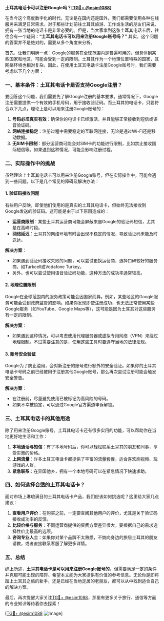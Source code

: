 **土耳其电话卡可以注册Google吗？[[TG💪+ @esim1088](https://t.me/s/esim1088)]**

在当今这个高度数字化的时代，无论是在国内还是国外，我们都需要使用各种在线服务来满足日常需求。对于那些计划前往土耳其旅游、工作或生活的朋友们来说，拥有一张当地的电话卡是非常必要的。但是，当大家拿到这张土耳其电话卡后，往往会有一个疑问：**“土耳其电话卡可以用来注册Google账号吗？”** 其实，这个问题的答案并不是绝对的，需要从多个角度来分析。

首先，让我们明确一点：Google的服务在全球范围内是普遍可用的，但具体到某些国家和地区，可能会受到一定的限制。土耳其作为一个地理位置特殊的国家，其网络环境也相对复杂。因此，在使用土耳其电话卡注册Google账号时，我们需要考虑以下几个方面：

### 一、基本条件：土耳其电话卡是否支持Google注册？

要回答这个问题，我们需要先了解Google注册的基本要求。通常情况下，Google注册需要提供一个有效的手机号码，用于接收验证码。而土耳其的电话卡，只要符合以下几点，理论上是可以用来注册Google账号的：

1. **号码必须真实有效**：确保你的电话卡已经激活，并且能够正常接收到短信或语音验证码。
2. **网络连接稳定**：注册过程中需要稳定的互联网连接，无论是通过Wi-Fi还是移动数据。
3. **无SIM卡限制**：部分运营商可能会对SIM卡的功能进行限制，比如禁止接收国际短信等。如果遇到这种情况，可能会影响注册过程。

### 二、实际操作中的挑战

虽然理论上土耳其电话卡可以用来注册Google账号，但在实际操作中，可能会遇到一些问题。以下是几个常见的障碍及解决办法：

#### 1. 验证码接收问题

有些用户反映，即使他们使用的是真实的土耳其电话卡，但始终无法接收到Google发送的验证码。这可能是由于以下原因造成的：

- **运营商限制**：某些土耳其运营商可能会屏蔽来自Google的验证码短信，尤其是在高峰时段。
- **网络延迟**：土耳其的网络环境有时会出现不稳定的情况，导致验证码未能及时送达。
  
**解决方案**：
- 如果遇到验证码接收失败的问题，可以尝试更换运营商，选择口碑较好的服务商，如Turkcell或Vodafone Turkey。
- 另外，也可以尝试使用语音验证码功能，这种方法的成功率通常较高。

#### 2. 地理位置限制

Google在全球范围内的服务政策可能会因国家而异。例如，某些地区的Google服务可能会受到政府监管的影响。如果你发现即使注册成功，也无法正常使用某些Google服务（如YouTube、Google Maps等），这可能是因为土耳其对这些服务有一定的限制。

**解决方案**：
- 如果遇到这种情况，可以考虑使用代理服务器或虚拟专用网络（VPN）来绕过地理限制。不过需要注意的是，使用这些工具时要遵守当地的法律法规。

#### 3. 账号安全验证

Google为了防止滥用，会对新注册的账号进行额外的安全验证。如果你的土耳其电话卡号码之前已经被用于注册其他Google账号，那么再次尝试注册可能会触发安全警告。

**解决方案**：
- 在注册前，尽量避免使用已被标记为高风险的号码。
- 如果不幸被锁定，可以通过Google官方渠道申诉解锁。

### 三、土耳其电话卡的其他用途

除了用来注册Google账号，土耳其电话卡还有很多实用的功能，可以帮助你在当地更好地生活和工作：

1. **本地通话与短信**：有了本地号码后，你可以轻松联系土耳其的朋友和同事，享受实惠的价格。
2. **上网流量**：许多土耳其电话卡都提供了丰富的流量套餐，适合喜欢刷视频、玩游戏的人群。
3. **紧急联系**：在异国他乡，拥有一个本地号码可以在紧急情况下快速求助。

### 四、如何选择合适的土耳其电话卡？

面对市场上琳琅满目的土耳其电话卡产品，我们应该如何挑选呢？这里给大家几点建议：

1. **查看用户评价**：在购买之前，一定要查阅其他用户的评价，尤其是关于验证码接收成功率的反馈。
2. **比较价格与服务**：不同运营商提供的资费方案差异很大，要根据自己的需求选择性价比最高的选项。
3. **咨询专业人士**：如果你对某个品牌不太熟悉，不妨向身边的旅居土耳其的朋友请教，或者直接联系客服了解更多详情。

### 五、总结

综上所述，**土耳其电话卡是可以用来注册Google账号的**，但需要满足一定的条件并克服可能出现的障碍。希望本文能为大家提供有价值的参考信息。无论你是即将踏上土耳其之旅的新手，还是已经在当地定居的老朋友，都可以从中找到适合自己的解决方案。

最后，再次提醒大家关注[TG💪+ @esim1088](https://t.me/s/esim1088)，那里有更多关于旅行、通信等方面的专业知识等待着你去探索！

[[TG💪+ @esim1088](https://t.me/s/esim1088) ![Image](https://i.postimg.cc/4NQfJmqS/Snipaste-2025-05-13-00-14-12.png)]